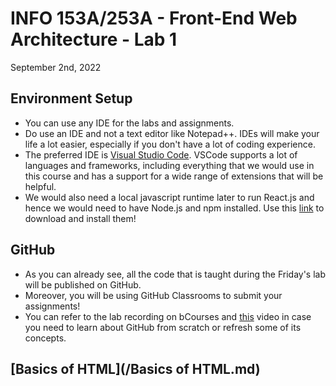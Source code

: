 # INFO 153A/253A - Front-End Web Architecture - Lab 1
September 2nd, 2022

## Environment Setup
- You can use any IDE for the labs and assignments.
- Do use an IDE and not a text editor like Notepad++. IDEs will make your life a lot easier, especially if you don't have a lot of coding experience.
- The preferred IDE is [Visual Studio Code](https://code.visualstudio.com/download). VSCode supports a lot of languages and frameworks, including everything that we would use in this course and has a support for a wide range of extensions that will be helpful.
- We would also need a local javascript runtime later to run React.js and hence we would need to have Node.js and npm installed. Use this [link](https://nodejs.org/en/download/) to download and install them!

## GitHub
- As you can already see, all the code that is taught during the Friday's lab will be published on GitHub.
- Moreover, you will be using GitHub Classrooms to submit your assignments!
- You can refer to the lab recording on bCourses and [this](https://www.youtube.com/watch?v=USjZcfj8yxE) video in case you need to learn about GitHub from scratch or refresh some of its concepts.

## [Basics of HTML](/Basics of HTML.md)